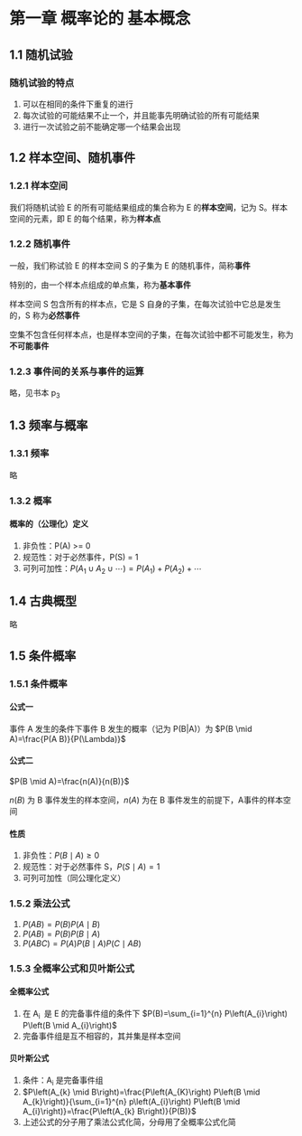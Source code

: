 # 第一章 概率论的 基本概念

## 1.1 随机试验

### 随机试验的特点

1. 可以在相同的条件下重复的进行
2. 每次试验的可能结果不止一个，并且能事先明确试验的所有可能结果
3. 进行一次试验之前不能确定哪一个结果会出现

## 1.2 样本空间、随机事件

### 1.2.1 样本空间

我们将随机试验 E 的所有可能结果组成的集合称为 E 的**样本空间**，记为 S。样本空间的元素，即 E 的每个结果，称为**样本点**

### 1.2.2 随机事件

一般，我们称试验 E 的样本空间 S 的子集为 E 的随机事件，简称**事件**

特别的，由一个样本点组成的单点集，称为**基本事件**

样本空间 S 包含所有的样本点，它是 S 自身的子集，在每次试验中它总是发生的，S 称为**必然事件**

空集不包含任何样本点，也是样本空间的子集，在每次试验中都不可能发生，称为**不可能事件**

### 1.2.3 事件间的关系与事件的运算

略，见书本 p<sub>3</sub>

## 1.3 频率与概率

### 1.3.1 频率

略

### 1.3.2 概率

#### 概率的（公理化）定义

1. 非负性：P(A) >= 0
2. 规范性：对于必然事件，P(S) = 1
3. 可列可加性：$P\left(A_{1} \cup A_{2} \cup \cdots\right)=P\left(A_{1}\right)+P\left(A_{2}\right)+\cdots$

## 1.4 古典概型

略

## 1.5 条件概率

### 1.5.1 条件概率

#### 公式一

事件 A 发生的条件下事件 B 发生的概率（记为 P(B|A)）为 $P(B \mid A)=\frac{P(A B)}{P(\Lambda)}$

#### 公式二

$P(B \mid A)=\frac{n(A)}{n(B)}$ 

$n(B)$ 为 B 事件发生的样本空间，$n(A)$ 为在 B 事件发生的前提下，A事件的样本空间

#### 性质

1. 非负性：$P(B \mid A) \geqslant 0$
2. 规范性：对于必然事件 S，$P(S \mid A)=1$
3. 可列可加性（同公理化定义）

### 1.5.2 乘法公式

1. $P(A B)=P(B) P(A \mid B)$
2. $P(A B)=P(B) P(B \mid A)$
3. $P(A B C)=P(A) P(B \mid A) P(C \mid A B)$

### 1.5.3 全概率公式和贝叶斯公式

#### 全概率公式

1. 在 A<sub>i </sub> 是 E 的完备事件组的条件下 $P(B)=\sum_{i=1}^{n} P\left(A_{i}\right) P\left(B \mid A_{i}\right)$
2. 完备事件组是互不相容的，其并集是样本空间

#### 贝叶斯公式

1. 条件：A<sub>i</sub> 是完备事件组
2. $P\left(A_{k} \mid B\right)=\frac{P\left(A_{K}\right) P\left(B \mid A_{k}\right)}{\sum_{i=1}^{n} p\left(A_{i}\right) P\left(B \mid A_{i}\right)}=\frac{P\left(A_{k} B\right)}{P(B)}$
3. 上述公式的分子用了乘法公式化简，分母用了全概率公式化简

